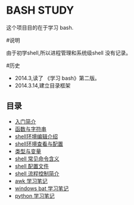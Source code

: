 # BASH STUDY

这个项目目的在于学习 bash.

#说明

由于初学shell,所以进程管理和系统级shell 没有记录。

#历史

* 2014.3,读了 《学习 bash》第二版。
* 2014.3.14,建立目录框架

## 目录

*  [入门简介](<introduction.md>)
*  [函数与字符串](<base.md>)
*  [shell环境编辑介绍](<edite.md>)
*  [shell环境查看与配置](<guid.md>)
*  [类型与变量](<type.md>)
*  [shell 常见命令含义](<command.md>)
*  [shell 配置文件](<env.md>)
*  [shell 流程控制简介](<process.md>)
*  [awk 学习笔记](awk.md)
*  [windows bat 学习笔记](bat.md)
*  [python 学习笔记](python.md)
